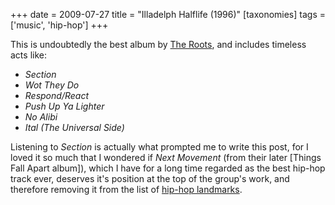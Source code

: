 +++
date = 2009-07-27
title = "Illadelph Halflife (1996)"
[taxonomies]
tags = ['music', 'hip-hop']
+++

This is undoubtedly the best album by [The Roots], and includes timeless
acts like:

-   *Section*
-   *Wot They Do*
-   *Respond/React*
-   *Push Up Ya Lighter*
-   *No Alibi*
-   *Ital (The Universal Side)*

Listening to *Section* is actually what prompted me to write this post,
for I loved it so much that I wondered if *Next Movement* (from their
later [Things Fall Apart album]), which I have for a long time
regarded as the best hip-hop track ever, deserves it's position at the
top of the group's work, and therefore removing it from the list of
[hip-hop landmarks].

  [The Roots]: http://en.wikipedia.org/wiki/The_Roots
  [hip-hop landmarks]: @/top-tracks-hip-hop.md
